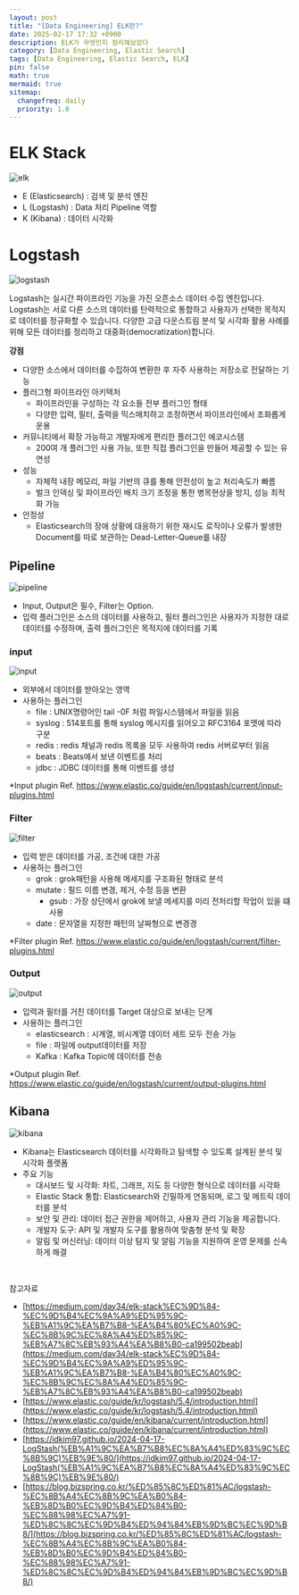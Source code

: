 ```yaml
---
layout: post
title: "[Data Engineering] ELK란?"
date: 2025-02-17 17:32 +0900
description: ELK가 무엇인지 정리해보았다
category: [Data Engineering, Elastic Search]
tags: [Data Engineering, Elastic Search, ELK]
pin: false
math: true
mermaid: true
sitemap:
  changefreq: daily
  priority: 1.0
---
```

# ELK Stack

![elk](/assets/img/data_eigineering/elastic_search/elk.webp)

- E (Elasticsearch) : 검색 및 분석 엔진
- L (Logstash) : Data 처리 Pipeline 역할
- K (Kibana) : 데이터 시각화 

# Logstash
![logstash](/assets/img/data_eigineering/elastic_search/logstash.png)

Logstash는 실시간 파이프라인 기능을 가진 오픈소스 데이터 수집 엔진입니다. Logstash는 서로 다른 소스의 데이터를 탄력적으로 통합하고 사용자가 선택한 목적지로 데이터를 정규화할 수 있습니다. 다양한 고급 다운스트림 분석 및 시각화 활용 사례를 위해 모든 데이터를 정리하고 대중화(democratization)합니다.

**강점**
- 다양한 소스에서 데이터를 수집하여 변환한 후 자주 사용하는 저장소로 전달하는 기능
- 플러그형 파이프라인 아키텍처
  - 파이프라인을 구성하는 각 요소들 전부 플러그인 형태
  - 다양한 입력, 필터, 출력을 믹스매치하고 조정하면서 파이프라인에서 조화롭게 운용
- 커뮤니티에서 확장 가능하고 개발자에게 편리한 플러그인 에코시스템
  - 200여 개 플러그인 사용 가능, 또한 직접 플러그인을 만들어 제공할 수 있는 유연성
- 성능
  - 자체적 내장 메모리, 파일 기반의 큐를 통해 안전성이 높고 처리속도가 빠름
  - 벌크 인덱싱 및 파이프라인 배치 크기 조정을 통한 병목현상을 방지, 성능 최적화 가능
- 안정성
  - Elasticsearch의 장애 상황에 대응하기 위한 재시도 로직이나 오류가 발생한 Document를 따로 보관하는 Dead-Letter-Queue를 내장

## Pipeline
![pipeline](/assets/img/data_eigineering/elastic_search/basic_logstash_pipeline.png)

- Input, Output은 필수, Filter는 Option.
- 입력 플러그인은 소스의 데이터를 사용하고, 필터 플러그인은 사용자가 지정한 대로 데이터를 수정하며, 출력 플러그인은 목적지에 데이터를 기록

### input
![input](/assets/img/data_eigineering/elastic_search/logstash_input.svg)
- 외부에서 데이터를 받아오는 영역
- 사용하는 플러그인
  - file : UNIX명령어인 tail -0F 처럼 파일시스템에서 파일을 읽음
  - syslog : 514포트를 통해 syslog 메시지를 읽어오고 RFC3164 포맷에 따라 구분
  - redis : redis 채널과 redis 목록을 모두 사용하여 redis 서버로부터 읽음
  - beats : Beats에서 보낸 이벤트를 처리
  - jdbc : JDBC 데이터를 통해 이벤트를 생성

*Input plugin Ref. https://www.elastic.co/guide/en/logstash/current/input-plugins.html

### Filter
![filter](/assets/img/data_eigineering/elastic_search/logstash_filter.svg)
- 입력 받은 데이터를 가공, 조건에 대한 가공
- 사용하는 플러그인
  - grok : grok패턴을 사용해 메세지를 구조화된 형태로 분석
  - mutate : 필드 이름 변경, 제거, 수정 등을 변환
    - gsub : 가장 상단에서 grok에 보낼 메세지를 미리 전처리할 작업이 있을 떄 사용
  - date : 문자열을 지정한 패턴의 날짜형으로 변경경

*Filter plugin Ref. https://www.elastic.co/guide/en/logstash/current/filter-plugins.html

### Output
![output](/assets/img/data_eigineering/elastic_search/logstash_output.svg)
- 입력과 필터를 거친 데이터를 Target 대상으로 보내는 단계
- 사용하는 플러그인
  - elasticsearch : 시계열, 비시계열 데이터 세트 모두 전송 가능
  - file : 파일에 output데이터를 저장
  - Kafka : Kafka Topic에 데이터를 전송

*Output plugin Ref. https://www.elastic.co/guide/en/logstash/current/output-plugins.html

## Kibana
![kibana](/assets/img/data_eigineering/elastic_search/kinaba.png)
- Kibana는 Elasticsearch 데이터를 시각화하고 탐색할 수 있도록 설계된 분석 및 시각화 플랫폼
- 주요 기능
  - 대시보드 및 시각화: 차트, 그래프, 지도 등 다양한 형식으로 데이터를 시각화
  - Elastic Stack 통합: Elasticsearch와 긴밀하게 연동되며, 로그 및 메트릭 데이터를 분석
  - 보안 및 관리: 데이터 접근 권한을 제어하고, 사용자 관리 기능을 제공합니다.
  - 개발자 도구: API 및 개발자 도구를 활용하여 맞춤형 분석 및 확장
  - 알림 및 머신러닝: 데이터 이상 탐지 및 알림 기능을 지원하여 운영 문제를 신속하게 해결


&nbsp;

참고자료
- [https://medium.com/day34/elk-stack%EC%9D%84-%EC%9D%B4%EC%9A%A9%ED%95%9C-%EB%A1%9C%EA%B7%B8-%EA%B4%80%EC%A0%9C-%EC%8B%9C%EC%8A%A4%ED%85%9C-%EB%A7%8C%EB%93%A4%EA%B8%B0-ca199502beab](https://medium.com/day34/elk-stack%EC%9D%84-%EC%9D%B4%EC%9A%A9%ED%95%9C-%EB%A1%9C%EA%B7%B8-%EA%B4%80%EC%A0%9C-%EC%8B%9C%EC%8A%A4%ED%85%9C-%EB%A7%8C%EB%93%A4%EA%B8%B0-ca199502beab)
- [https://www.elastic.co/guide/kr/logstash/5.4/introduction.html](https://www.elastic.co/guide/kr/logstash/5.4/introduction.html)
- [https://www.elastic.co/guide/en/kibana/current/introduction.html](https://www.elastic.co/guide/en/kibana/current/introduction.html)
- [https://idkim97.github.io/2024-04-17-LogStash(%EB%A1%9C%EA%B7%B8%EC%8A%A4%ED%83%9C%EC%8B%9C)%EB%9E%80/](https://idkim97.github.io/2024-04-17-LogStash(%EB%A1%9C%EA%B7%B8%EC%8A%A4%ED%83%9C%EC%8B%9C)%EB%9E%80/)
- [https://blog.bizspring.co.kr/%ED%85%8C%ED%81%AC/logstash-%EC%8B%A4%EC%8B%9C%EA%B0%84-%EB%8D%B0%EC%9D%B4%ED%84%B0-%EC%88%98%EC%A7%91-%ED%8C%8C%EC%9D%B4%ED%94%84%EB%9D%BC%EC%9D%B8/](https://blog.bizspring.co.kr/%ED%85%8C%ED%81%AC/logstash-%EC%8B%A4%EC%8B%9C%EA%B0%84-%EB%8D%B0%EC%9D%B4%ED%84%B0-%EC%88%98%EC%A7%91-%ED%8C%8C%EC%9D%B4%ED%94%84%EB%9D%BC%EC%9D%B8/)
